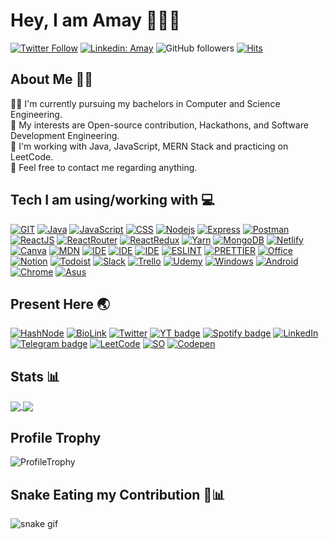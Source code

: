 # Hey, I am Amay 👋👨‍💻
[![Twitter Follow](https://img.shields.io/twitter/follow/BrajBliss?label=Follow)](https://twitter.com/intent/follow?screen_name=BrajBliss)
[![Linkedin: Amay](https://img.shields.io/badge/-Amay-blue?style=flat-square&logo=Linkedin&logoColor=white&link=https://www.linkedin.com/in/brajbliss/)](https://www.linkedin.com/in/brajbliss/)
![GitHub followers](https://img.shields.io/github/followers/vrindavan?label=Follow&style=social)
[![Hits](https://hits.seeyoufarm.com/api/count/incr/badge.svg?url=https%3A%2F%2Fgithub.com%2Fvrindavan&count_bg=%2379C83D&title_bg=%23555555&icon=&icon_color=%23E7E7E7&title=Profile+Hits&edge_flat=false)](https://hits.seeyoufarm.com)

## About Me 🙋‍♂️
👨‍🎓 I'm currently pursuing my bachelors in Computer and Science Engineering.<br>
🤯 My interests are Open-source contribution, Hackathons, and Software Development Engineering. <br>
🌱 I'm working with Java, JavaScript, MERN Stack and practicing on LeetCode. <br>
📧 Feel free to contact me regarding anything. <br>

## Tech I am using/working with 💻

[![GIT](https://img.shields.io/badge/GIT-E44C30?style=for-the-badge&logo=git&logoColor=white)](https://amay.bio.link)
[![Java](https://img.shields.io/badge/Java-ED8B00?style=for-the-badge&logo=java&logoColor=white)](https://amay.bio.link)
[![JavaScript](https://img.shields.io/badge/JavaScript-323330?style=for-the-badge&logo=javascript&logoColor=F7DF1E)](https://amay.bio.link)
[![CSS](https://img.shields.io/badge/CSS3-1572B6?style=for-the-badge&logo=css3&logoColor=white)](https://amay.bio.link)
[![Nodejs](https://img.shields.io/badge/Node.js-339933?style=for-the-badge&logo=nodedotjs&logoColor=white)](https://amay.bio.link)
[![Express](https://img.shields.io/badge/Express.js-000000?style=for-the-badge&logo=express&logoColor=white)](https://amay.bio.link)
[![Postman](https://img.shields.io/badge/Postman-FF6C37?style=for-the-badge&logo=Postman&logoColor=white)](https://amay.bio.link)
[![ReactJS](https://img.shields.io/badge/React-20232A?style=for-the-badge&logo=react&logoColor=61DAFB)](https://amay.bio.link)
[![ReactRouter](https://img.shields.io/badge/React_Router-CA4245?style=for-the-badge&logo=react-router&logoColor=white)](https://amay.bio.link)
[![ReactRedux](https://img.shields.io/badge/Redux-593D88?style=for-the-badge&logo=redux&logoColor=white)](https://amay.bio.link)
[![Yarn](https://img.shields.io/badge/Yarn-2C8EBB?style=for-the-badge&logo=yarn&logoColor=white)](https://amay.bio.link)
[![MongoDB](https://img.shields.io/badge/MongoDB-4EA94B?style=for-the-badge&logo=mongodb&logoColor=white)](https://amay.bio.link)
[![Netlify](https://img.shields.io/badge/Netlify-00C7B7?style=for-the-badge&logo=netlify&logoColor=white)](https://amay.bio.link)
[![Canva](https://img.shields.io/badge/Canva-%2300C4CC.svg?&style=for-the-badge&logo=Canva&logoColor=white)](https://amay.bio.link)
[![MDN](https://img.shields.io/badge/MDN_Web_Docs-black?style=for-the-badge&logo=mdnwebdocs&logoColor=white)](https://amay.bio.link)
[![IDE](https://img.shields.io/badge/IntelliJ_IDEA-000000.svg?style=for-the-badge&logo=intellij-idea&logoColor=white)](https://amay.bio.link)
[![IDE](https://img.shields.io/badge/replit-667881?style=for-the-badge&logo=replit&logoColor=white)](https://amay.bio.link)
[![IDE](https://img.shields.io/badge/Visual_Studio_Code-0078D4?style=for-the-badge&logo=visual%20studio%20code&logoColor=white)](https://amay.bio.link)
[![ESLINT](https://img.shields.io/badge/eslint-3A33D1?style=for-the-badge&logo=eslint&logoColor=white)](https://amay.bio.link)
[![PRETTIER](https://img.shields.io/badge/prettier-1A2C34?style=for-the-badge&logo=prettier&logoColor=F7BA3E)](https://amay.bio.link)
[![Office](https://img.shields.io/badge/Microsoft_Office-D83B01?style=for-the-badge&logo=microsoft-office&logoColor=white)](https://amay.bio.link)
[![Notion](https://img.shields.io/badge/Notion-000000?style=for-the-badge&logo=notion&logoColor=white)](https://amay.bio.link)
[![Todoist](https://img.shields.io/badge/Todoist-E44332?style=for-the-badge&logo=todoist&logoColor=white)](https://amay.bio.link)
[![Slack](https://img.shields.io/badge/Slack-4A154B?style=for-the-badge&logo=slack&logoColor=white)](https://amay.bio.link)
[![Trello](https://img.shields.io/badge/Trello-0052CC?style=for-the-badge&logo=trello&logoColor=white)](https://amay.bio.link)
[![Udemy](https://img.shields.io/badge/Udemy-EC5252?style=for-the-badge&logo=Udemy&logoColor=white)](https://amay.bio.link)
[![Windows](https://img.shields.io/badge/Windows-0078D6?style=for-the-badge&logo=windows&logoColor=white)](https://amay.bio.link)
[![Android](https://img.shields.io/badge/Android-3DDC84?style=for-the-badge&logo=android&logoColor=white)](https://amay.bio.link)
[![Chrome](https://img.shields.io/badge/Google_chrome-4285F4?style=for-the-badge&logo=Google-chrome&logoColor=white)](https://amay.bio.link)
[![Asus](https://img.shields.io/badge/asus%20laptop-000000?style=for-the-badge&logo=asus&logoColor=white)](https://amay.bio.link)

## Present Here 🌏
[![HashNode](https://img.shields.io/badge/Hashnode-2962FF?style=for-the-badge&logo=hashnode&logoColor=white)](https://amay.hashnode.dev)
[![BioLink](https://img.shields.io/badge/bio.link-000000%7D?style=for-the-badge&logo=biolink&logoColor=white)](https://amay.bio.link)
[![Twitter](https://img.shields.io/badge/Twitter-1DA1F2?style=for-the-badge&logo=twitter&logoColor=white)](https://twitter.com/brajbliss)
[![YT badge](https://img.shields.io/badge/YouTube-FF0000?style=for-the-badge&logo=youtube&logoColor=white)](https://youtube.com/c/amayy?sub_confirmation=1)
[![Spotify badge](https://img.shields.io/badge/Spotify-1ED760?&style=for-the-badge&logo=spotify&logoColor=white)](https://open.spotify.com/user/55m1lujjgt8airyq3b4kexcva)
[![LinkedIn](https://img.shields.io/badge/LinkedIn-0077B5?style=for-the-badge&logo=linkedin&logoColor=white)](https://linkedin.com/in/brajbliss)
[![Telegram badge](https://img.shields.io/badge/Telegram-2CA5E0?style=for-the-badge&logo=telegram&logoColor=white)](https://telegram.me/BrajBliss)
[![LeetCode](https://img.shields.io/badge/-LeetCode-FFA116?style=for-the-badge&logo=LeetCode&logoColor=black)](https://leetcode.com/BrajBliss/)
[![SO](https://img.shields.io/badge/Stack_Overflow-FE7A16?style=for-the-badge&logo=stack-overflow&logoColor=white)](https://stackoverflow.com/users/16948010/amay)
[![Codepen](https://img.shields.io/badge/Codepen-000000?style=for-the-badge&logo=codepen&logoColor=white)](https://codepen.io/BrajBliss)

## Stats 📊

<a href="https://github.com/vrindavan">
  <img align="center" src="https://github-readme-stats.vercel.app/api?username=vrindavan&theme=aura&&hide_border=true&show_icons=true&include_all_commits=true&count_private=true" />
</a>
<a href="https://github.com/vrindavan">
  <img align="center" src="https://github-readme-stats.vercel.app/api/top-langs/?username=vrindavan&hide_border=true&layout=compact&theme=aura" />
</a>

## Profile Trophy
![ProfileTrophy](https://github-profile-trophy.vercel.app/?username=vrindavan&theme=radical)

## Snake Eating my Contribution 🐍📊

![snake gif](https://github.com/vrindavan/vrindavan/blob/output/github-contribution-grid-snake.svg)
